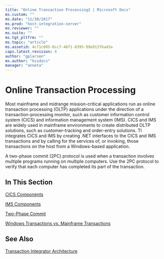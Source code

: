 ```yaml
---
title: "Online Transaction Processing2 | Microsoft Docs"
ms.custom: ""
ms.date: "11/30/2017"
ms.prod: "host-integration-server"
ms.reviewer: ""
ms.suite: ""
ms.tgt_pltfrm: ""
ms.topic: "article"
ms.assetid: 4c71c085-0cc7-46f1-8395-99e01376a43a
caps.latest.revision: 4
author: "gplarsen"
ms.author: "hisdocs"
manager: "anneta"
---
```

# Online Transaction Processing
Most mainframe and midrange mission-critical applications run as online transaction processing (OLTP) applications under the direction of a transaction-processing monitor, such as customer information control system (CICS) and information management system (IMS). CICS and IMS are widely used in mainframe environments to create distributed OLTP solutions, such as customer-tracking and order-entry solutions. TI integrates CICS and IMS by creating .NET interfaces to the CICS and IMS transactions and by calling for the services of, or invoking, those transactions on the host from a Windows-based application.  
  
 A two-phase commit (2PC) protocol is used when a transaction involves multiple programs running on multiple computers. Use the 2PC protocol to verify that each computer has completed its part of the transaction.  
  
## In This Section  
 [CICS Components](../core/cics-components1.md)  
  
 [IMS Components](../core/ims-components2.md)  
  
 [Two-Phase Commit](../core/two-phase-commit2.md)  
  
 [Windows Transactions vs. Mainframe Transactions](../core/windows-transactions-vs-mainframe-transactions2.md)  
  
## See Also  
 [Transaction Integrator Architecture](../core/transaction-integrator-architecture1.md)